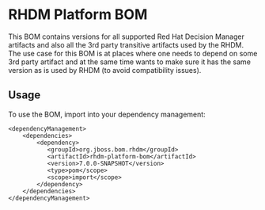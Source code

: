 RHDM Platform BOM
=====================================
This BOM contains versions for all supported Red Hat Decision Manager artifacts and also all the 3rd party transitive artifacts
used by the RHDM.
The use case for this BOM is at places where one needs to depend on some 3rd party artifact and at the same time wants
to make sure it has the same version as is used by RHDM (to avoid compatibility issues).
 
Usage
-----
 
To use the BOM, import into your dependency management:

    <dependencyManagement>
        <dependencies>
            <dependency>
               <groupId>org.jboss.bom.rhdm</groupId>
               <artifactId>rhdm-platform-bom</artifactId>
               <version>7.0.0-SNAPSHOT</version>
               <type>pom</scope>
               <scope>import</scope>
            </dependency>
        </dependencies>
    </dependencyManagement>
